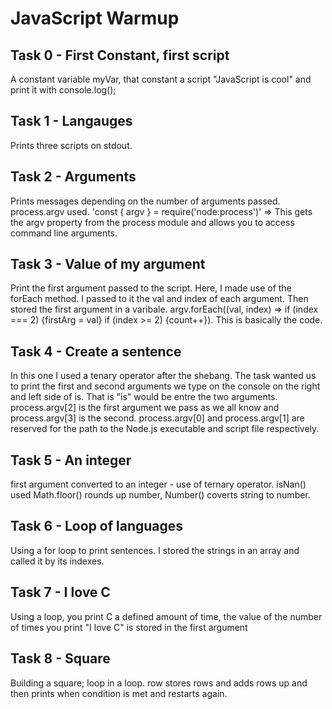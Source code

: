 # JavaScript Warmup

## Task 0 - First Constant, first script
A constant variable myVar, that constant a script "JavaScript is cool" and print it with console.log();

## Task 1 - Langauges
Prints three scripts on stdout.

## Task 2 - Arguments
Prints messages depending on the number of arguments passed. process.argv used.
'const { argv } = require('node:process')' => This gets the argv property from the process module and allows you to access
command line arguments.

## Task 3 - Value of my argument
Print the first argument passed to the script. Here, I made use of the forEach method. I passed to it the val and index
of each argument. Then stored the first argument in a varibale.
argv.forEach((val, index) => if (index === 2) {firstArg = val} if (index >= 2)  {count++}). This is basically the code.

## Task 4 - Create a sentence
In this one I used a tenary operator after the shebang. The task wanted us to print the first and second arguments we type 
on the console on the right and left side of is. That is "is" would be entre the two arguments. process.argv[2] is the first
argument we pass as we all know and process.argv[3] is the second. process.argv[0] and process.argv[1] are reserved for the path
to the Node.js executable and script file respectively.

## Task 5 - An integer
first argument converted to an integer - use of ternary operator. isNan() used Math.floor() rounds up number, Number()
coverts string to number.

## Task 6 - Loop of languages
Using a for loop to print sentences. I stored the strings in an array and called it by its indexes.

## Task 7 - I love C
Using a loop, you print C a defined amount of time, the value of the number of times you print "I love C" is stored in the first argument

## Task 8 - Square
Building a square; loop in a loop. row stores rows and adds rows up and then prints when condition is met and restarts again.

